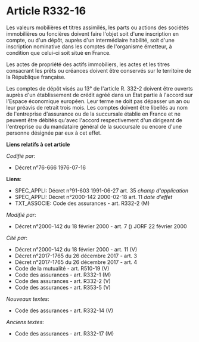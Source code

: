 # Article R332-16

Les valeurs mobilières et titres assimilés, les parts ou actions des sociétés immobilières ou foncières doivent faire l'objet
soit d'une inscription en compte, ou d'un dépôt, auprès d'un intermédiaire habilité, soit d'une inscription nominative dans
les comptes de l'organisme émetteur, à condition que celui-ci soit situé en France.

Les actes de propriété des actifs immobiliers, les actes et les titres consacrant les prêts ou créances doivent être
conservés sur le territoire de la République française.

Les comptes de dépôt visés au 13° de l'article R. 332-2 doivent être ouverts auprès d'un établissement de crédit agréé dans
un Etat partie à l'accord sur l'Espace économique européen. Leur terme ne doit pas dépasser un an ou leur préavis de retrait
trois mois. Les comptes doivent être libellés au nom de l'entreprise d'assurance ou de la succursale établie en France et ne
peuvent être débités qu'avec l'accord respectivement d'un dirigeant de l'entreprise ou du mandataire général de la succursale
ou encore d'une personne désignée par eux à cet effet.

**Liens relatifs à cet article**

_Codifié par_:

  - Décret n°76-666 1976-07-16

**Liens**:

  - SPEC_APPLI: Décret n°91-603 1991-06-27 art. 35 *champ d'application*
  - SPEC_APPLI: Décret n°2000-142 2000-02-18 art. 11 *date d'effet*
  - TXT_ASSOCIE: Code des assurances - art. R332-2 (M)

_Modifié par_:

  - Décret n°2000-142 du 18 février 2000 - art. 7 () JORF 22 février 2000

_Cité par_:

  - Décret n°2000-142 du 18 février 2000 - art. 11 (V)
  - Décret n°2017-1765 du 26 décembre 2017 - art. 3
  - Décret n°2017-1765 du 26 décembre 2017 - art. 4
  - Code de la mutualité - art. R510-19 (V)
  - Code des assurances - art. R332-1 (M)
  - Code des assurances - art. R332-2 (V)
  - Code des assurances - art. R353-5 (V)

_Nouveaux textes_:

  - Code des assurances - art. R332-14 (V)

_Anciens textes_:

  - Code des assurances - art. R332-17 (M)
